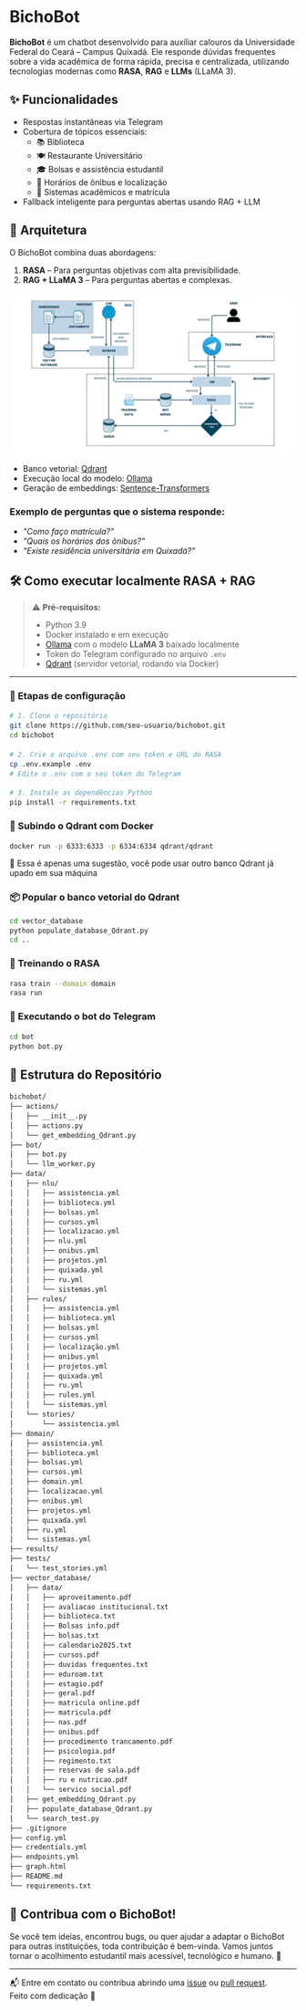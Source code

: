 # BichoBot

**BichoBot** é um chatbot desenvolvido para auxiliar calouros da Universidade Federal do Ceará – Campus Quixadá. Ele responde dúvidas frequentes sobre a vida acadêmica de forma rápida, precisa e centralizada, utilizando tecnologias modernas como **RASA**, **RAG** e **LLMs** (LLaMA 3).

## ✨ Funcionalidades

- Respostas instantâneas via Telegram
- Cobertura de tópicos essenciais:
  - 📚 Biblioteca
  - 🍽️ Restaurante Universitário
  - 🎓 Bolsas e assistência estudantil
  - 🚌 Horários de ônibus e localização
  - 🧭 Sistemas acadêmicos e matrícula
- Fallback inteligente para perguntas abertas usando RAG + LLM

## 🧠 Arquitetura

O BichoBot combina duas abordagens:

1. **RASA** – Para perguntas objetivas com alta previsibilidade.
2. **RAG + LLaMA 3** – Para perguntas abertas e complexas.

![Arquitetura do BichoBot](./docs/architecture.png) <!-- Substitua pela imagem do diagrama, se disponível -->

- Banco vetorial: [Qdrant](https://qdrant.tech)
- Execução local do modelo: [Ollama](https://ollama.com)
- Geração de embeddings: [Sentence-Transformers](https://www.sbert.net/)

### Exemplo de perguntas que o sistema responde:
- *"Como faço matrícula?"*
- *"Quais os horários dos ônibus?"*
- *"Existe residência universitária em Quixadá?"*

## 🛠️ Como executar localmente RASA + RAG

> ⚠️ **Pré-requisitos:**
> - Python 3.9
> - Docker instalado e em execução
> - [Ollama](https://ollama.com) com o modelo **LLaMA 3** baixado localmente
> - Token do Telegram configurado no arquivo `.env`
> - [Qdrant](https://qdrant.tech) (servidor vetorial, rodando via Docker)

---

### 🔧 Etapas de configuração

```bash
# 1. Clone o repositório
git clone https://github.com/seu-usuario/bichobot.git
cd bichobot

# 2. Crie o arquivo .env com seu token e URL do RASA
cp .env.example .env
# Edite o .env com o seu token do Telegram

# 3. Instale as dependências Python
pip install -r requirements.txt
```
### 🐳 Subindo o Qdrant com Docker
```bash
docker run -p 6333:6333 -p 6334:6334 qdrant/qdrant
```
📝 Essa é apenas uma sugestão, você pode usar outro banco Qdrant já upado em sua máquina

### 📦 Popular o banco vetorial do Qdrant
```bash
cd vector_database
python populate_database_Qdrant.py
cd ..
```
### 🤖 Treinando o RASA
```bash
rasa train --domain domain
rasa run
```

### 💬 Executando o bot do Telegram
```bash
cd bot
python bot.py
```

## 📁 Estrutura do Repositório

```bash
bichobot/
├── actions/
│   ├── __init__.py
│   ├── actions.py
│   └── get_embedding_Qdrant.py
├── bot/
│   ├── bot.py
│   └── llm_worker.py
├── data/
│   ├── nlu/
│   │   ├── assistencia.yml
│   │   ├── biblioteca.yml
│   │   ├── bolsas.yml
│   │   ├── cursos.yml
│   │   ├── localizacao.yml
│   │   ├── nlu.yml
│   │   ├── onibus.yml
│   │   ├── projetos.yml
│   │   ├── quixada.yml
│   │   ├── ru.yml
│   │   └── sistemas.yml
│   ├── rules/
│   │   ├── assistencia.yml
│   │   ├── biblioteca.yml
│   │   ├── bolsas.yml
│   │   ├── cursos.yml
│   │   ├── localização.yml
│   │   ├── onibus.yml
│   │   ├── projetos.yml
│   │   ├── quixada.yml
│   │   ├── ru.yml
│   │   ├── rules.yml
│   │   └── sistemas.yml
│   └── stories/
│       └── assistencia.yml
├── domain/
│   ├── assistencia.yml
│   ├── biblioteca.yml
│   ├── bolsas.yml
│   ├── cursos.yml
│   ├── domain.yml
│   ├── localizacao.yml
│   ├── onibus.yml
│   ├── projetos.yml
│   ├── quixada.yml
│   ├── ru.yml
│   └── sistemas.yml
├── results/
├── tests/
│   └── test_stories.yml
├── vector_database/
│   ├── data/
│   │   ├── aproveitamento.pdf
│   │   ├── avaliacao institucional.txt
│   │   ├── biblioteca.txt
│   │   ├── Bolsas info.pdf
│   │   ├── bolsas.txt
│   │   ├── calendario2025.txt
│   │   ├── cursos.pdf
│   │   ├── duvidas frequentes.txt
│   │   ├── eduroam.txt
│   │   ├── estagio.pdf
│   │   ├── geral.pdf
│   │   ├── matricula online.pdf
│   │   ├── matricula.pdf
│   │   ├── nas.pdf
│   │   ├── onibus.pdf
│   │   ├── procedimento trancamento.pdf
│   │   ├── psicologia.pdf
│   │   ├── regimento.txt
│   │   ├── reservas de sala.pdf
│   │   ├── ru e nutricao.pdf
│   │   └── servico social.pdf
│   ├── get_embedding_Qdrant.py
│   ├── populate_database_Qdrant.py
│   └── search_test.py
├── .gitignore
├── config.yml
├── credentials.yml
├── endpoints.yml
├── graph.html
├── README.md
└── requirements.txt

```

## 🤝 Contribua com o BichoBot!

Se você tem ideias, encontrou bugs, ou quer ajudar a adaptar o BichoBot para outras instituições, toda contribuição é bem-vinda.
Vamos juntos tornar o acolhimento estudantil mais acessível, tecnológico e humano. 💙

---

📬 Entre em contato ou contribua abrindo uma [issue](https://github.com/sheiely/bichobot/issues) ou [pull request](https://github.com/sheiely/bichobot/pulls).  
Feito com dedicação 🚀
